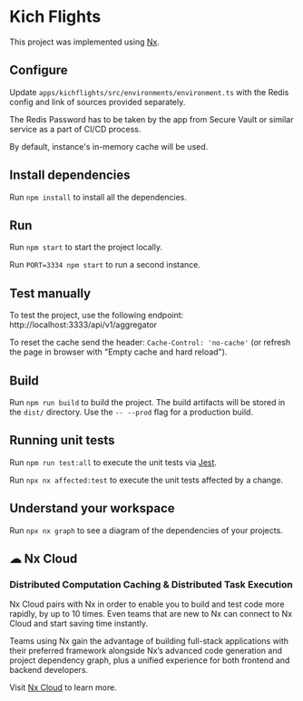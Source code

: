 # Kich Flights

This project was implemented using [Nx](https://nx.dev).

## Configure

Update `apps/kichflights/src/environments/environment.ts` with the Redis config and link of sources provided separately.

The Redis Password has to be taken by the app from Secure Vault or similar service as a part of CI/CD process.

By default, instance's in-memory cache will be used.

## Install dependencies

Run `npm install` to install all the dependencies.

## Run

Run `npm start` to start the project locally.

Run `PORT=3334 npm start` to run a second instance.

## Test manually

To test the project, use the following endpoint:
http://localhost:3333/api/v1/aggregator

To reset the cache send the header: `Cache-Control: 'no-cache'`
(or refresh the page in browser with "Empty cache and hard reload").

## Build

Run `npm run build` to build the project. The build artifacts will be stored in the `dist/` directory. Use the `-- --prod` flag for a production build.

## Running unit tests

Run `npm run test:all` to execute the unit tests via [Jest](https://jestjs.io).

Run `npx nx affected:test` to execute the unit tests affected by a change.

## Understand your workspace

Run `npx nx graph` to see a diagram of the dependencies of your projects.

## ☁ Nx Cloud

### Distributed Computation Caching & Distributed Task Execution

Nx Cloud pairs with Nx in order to enable you to build and test code more rapidly, by up to 10 times. Even teams that are new to Nx can connect to Nx Cloud and start saving time instantly.

Teams using Nx gain the advantage of building full-stack applications with their preferred framework alongside Nx’s advanced code generation and project dependency graph, plus a unified experience for both frontend and backend developers.

Visit [Nx Cloud](https://nx.app/) to learn more.
